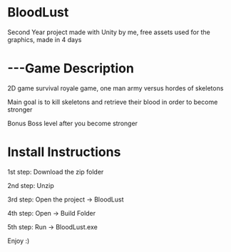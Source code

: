 # BloodLust

Second Year project made with Unity by me, free assets used for the graphics, made in 4 days

# ---Game Description

2D game survival royale game, one man army versus hordes of skeletons

Main goal is to kill skeletons and retrieve their blood in order to become stronger

Bonus Boss level after you become stronger

# Install Instructions

1st step: Download the zip folder

2nd step: Unzip

3rd step: Open the project -> BloodLust

4th step: Open -> Build Folder

5th step: Run -> BloodLust.exe

Enjoy :)
